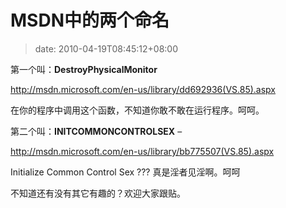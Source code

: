 # MSDN中的两个命名
>date: 2010-04-19T08:45:12+08:00


第一个叫：**DestroyPhysicalMonitor**


<http://msdn.microsoft.com/en-us/library/dd692936(VS.85).aspx>


在你的程序中调用这个函数，不知道你敢不敢在运行程序。呵呵。


第二个叫：**INITCOMMONCONTROLSEX** –


<http://msdn.microsoft.com/en-us/library/bb775507(VS.85).aspx>


Initialize Common Control Sex ??? 真是淫者见淫啊。呵呵


不知道还有没有其它有趣的？欢迎大家跟贴。


